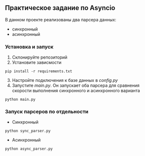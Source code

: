 ## Практическое задание по Asyncio

В данном проекте реализованы два парсера данных:
- синхронный
- асинхронный

### Установка и запуск

1. Склонируйте репозиторий
2. Установите зависмости
```shell
pip install -r requirements.txt
```
3. Настройте подключения к базе данных в *config.py*
4. Запустите *main.py*. Он запускает оба парсера для сравнения скорости выполнения синхронного и асинхронного варианта
```shell
python main.py
```
### Запуск парсеров по отдельности
- Синхронный
```shell
python sync_parser.py
```
- Асинхронный
```shell
python async_parser.py
```
